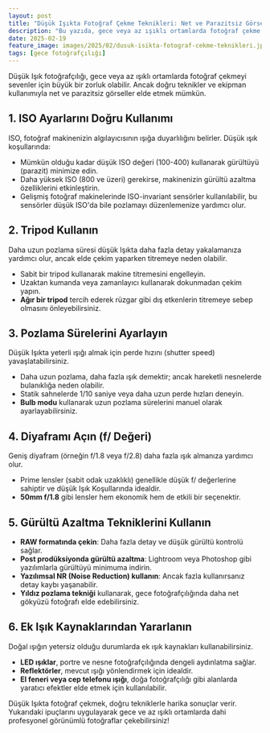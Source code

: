 ```yaml
---
layout: post
title: "Düşük Işıkta Fotoğraf Çekme Teknikleri: Net ve Parazitsiz Görseller"
description: "Bu yazıda, gece veya az ışıklı ortamlarda fotoğraf çekme tekniklerini inceleyeceğiz."
date: 2025-02-19
feature_image: images/2025/02/dusuk-isikta-fotograf-cekme-teknikleri.jpg
tags: [gece fotoğrafçılığı]
---
```


Düşük Işık fotoğrafçılığı, gece veya az ışıklı ortamlarda fotoğraf çekmeyi sevenler için büyük bir zorluk olabilir. Ancak doğru teknikler ve ekipman kullanımıyla net ve parazitsiz görseller elde etmek mümkün.

<!--more-->

## 1. ISO Ayarlarını Doğru Kullanımı

ISO, fotoğraf makinenizin algılayıcısının ışığa duyarlılığını belirler. Düşük ışık koşullarında:

- Mümkün olduğu kadar düşük ISO değeri (100-400) kullanarak gürültüyü (parazit) minimize edin.
- Daha yüksek ISO (800 ve üzeri) gerekirse, makinenizin gürültü azaltma özelliklerini etkinleştirin.
- Gelişmiş fotoğraf makinelerinde ISO-invariant sensörler kullanılabilir, bu sensörler düşük ISO'da bile pozlamayı düzenlemenize yardımcı olur.

## 2. Tripod Kullanın

Daha uzun pozlama süresi düşük Işıkta daha fazla detay yakalamanıza yardımcı olur, ancak elde çekim yaparken titremeye neden olabilir.

- Sabit bir tripod kullanarak makine titremesini engelleyin.
- Uzaktan kumanda veya zamanlayıcı kullanarak dokunmadan çekim yapın.
- **Ağır bir tripod** tercih ederek rüzgar gibi dış etkenlerin titremeye sebep olmasını önleyebilirsiniz.

## 3. Pozlama Sürelerini Ayarlayın

Düşük Işıkta yeterli ışığı almak için perde hızını (shutter speed) yavaşlatabilirsiniz.

- Daha uzun pozlama, daha fazla ışık demektir; ancak hareketli nesnelerde bulanıklığa neden olabilir.
- Statik sahnelerde 1/10 saniye veya daha uzun perde hızları deneyin.
- **Bulb modu** kullanarak uzun pozlama sürelerini manuel olarak ayarlayabilirsiniz.

## 4. Diyaframı Açın (f/ Değeri)

Geniş diyafram (örneğin f/1.8 veya f/2.8) daha fazla ışık almanıza yardımcı olur.

- Prime lensler (sabit odak uzaklıklı) genellikle düşük f/ değerlerine sahiptir ve düşük Işık Koşullarında idealdir.
- **50mm f/1.8** gibi lensler hem ekonomik hem de etkili bir seçenektir.

## 5. Gürültü Azaltma Tekniklerini Kullanın

- **RAW formatında çekin**: Daha fazla detay ve düşük gürültü kontrolü sağlar.
- **Post prodüksiyonda gürültü azaltma**: Lightroom veya Photoshop gibi yazılımlarla gürültüyü minimuma indirin.
- **Yazılımsal NR (Noise Reduction) kullanın**: Ancak fazla kullanırsanız detay kaybı yaşanabilir.
- **Yıldız pozlama tekniği** kullanarak, gece fotoğrafçılığında daha net gökyüzü fotoğrafı elde edebilirsiniz.

## 6. Ek Işık Kaynaklarından Yararlanın

Doğal ışığın yetersiz olduğu durumlarda ek ışık kaynakları kullanabilirsiniz.

- **LED ışıklar**, portre ve nesne fotoğrafçılığında dengeli aydınlatma sağlar.
- **Reflektörler**, mevcut ışığı yönlendirmek için idealdir.
- **El feneri veya cep telefonu ışığı**, doğa fotoğrafçılığı gibi alanlarda yaratıcı efektler elde etmek için kullanılabilir.

Düşük Işıkta fotoğraf çekmek, doğru tekniklerle harika sonuçlar verir. Yukarıdaki ipuçlarını uygulayarak gece ve az ışıklı ortamlarda dahi profesyonel görünümlü fotoğraflar çekebilirsiniz!